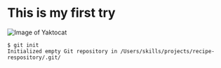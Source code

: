 # This is my first try #
![Image of Yaktocat](https://octodex.github.com/images/yaktocat.png)

~~~
$ git init
Initialized empty Git repository in /Users/skills/projects/recipe-respository/.git/
~~~
